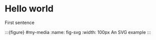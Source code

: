 # Hello world

First sentence


:::{figure} #my-media
:name: fig-svg
:width: 100px
An SVG example 
:::



